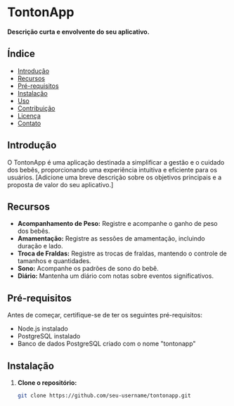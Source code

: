 # TontonApp

**Descrição curta e envolvente do seu aplicativo.**

## Índice

- [Introdução](#introdução)
- [Recursos](#recursos)
- [Pré-requisitos](#pré-requisitos)
- [Instalação](#instalação)
- [Uso](#uso)
- [Contribuição](#contribuição)
- [Licença](#licença)
- [Contato](#contato)

## Introdução

O TontonApp é uma aplicação destinada a simplificar a gestão e o cuidado dos bebês, proporcionando uma experiência intuitiva e eficiente para os usuários. [Adicione uma breve descrição sobre os objetivos principais e a proposta de valor do seu aplicativo.]

## Recursos

- **Acompanhamento de Peso:** Registre e acompanhe o ganho de peso dos bebês.
- **Amamentação:** Registre as sessões de amamentação, incluindo duração e lado.
- **Troca de Fraldas:** Registre as trocas de fraldas, mantendo o controle de tamanhos e quantidades.
- **Sono:** Acompanhe os padrões de sono do bebê.
- **Diário:** Mantenha um diário com notas sobre eventos significativos.

## Pré-requisitos

Antes de começar, certifique-se de ter os seguintes pré-requisitos:

- Node.js instalado
- PostgreSQL instalado
- Banco de dados PostgreSQL criado com o nome "tontonapp"

## Instalação

1. **Clone o repositório:**

   ```bash
   git clone https://github.com/seu-username/tontonapp.git
